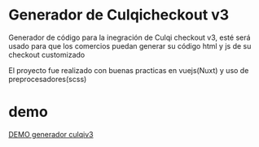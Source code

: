 # Generador de Culqicheckout v3
Generador de código para la inegración de Culqi checkout v3, esté será usado para que los comercios puedan generar su código html y js de su checkout customizado

El proyecto fue realizado con buenas practicas en vuejs(Nuxt) y uso de preprocesadores(scss)

# demo
[DEMO generador culqiv3](https://harol-rodriguez.github.io/culqicheckout-generador)
